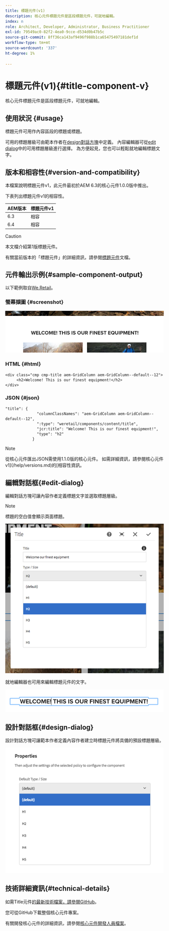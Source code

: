 ```yaml
---
title: 標題元件(v1)
description: 核心元件標題元件是區段標題元件，可就地編輯。
index: n
role: Architect, Developer, Administrator, Business Practitioner
exl-id: 79549ac0-82f2-4ea0-9cce-d534d0b47b5c
source-git-commit: 8ff36ca143af9496f988b1ca65475497181def1d
workflow-type: tm+mt
source-wordcount: '337'
ht-degree: 1%

---
```


# 標題元件(v1){#title-component-v}

核心元件標題元件是區段標題元件，可就地編輯。

## 使用狀況 {#usage}

標題元件可用作內容區段的標題或標題。

可用的標題層級可由範本作者在[design對話方塊](#design-dialog)中定義。 內容編輯器可從[edit dialog](#edit-dialog)中的可用標題層級進行選擇。 為方便起見，您也可以輕鬆就地編輯標題文字。

## 版本和相容性{#version-and-compatibility}

本檔案說明標題元件v1，此元件最初於AEM 6.3的核心元件1.0.0版中推出。

下表列出標題元件v1的相容性。

| AEM版本 | 標題元件v1 |
|--- |--- |
| 6.3 | 相容 |
| 6.4 | 相容 |

>[!CAUTION]
>
>本文檔介紹第1版標題元件。
>
>有關當前版本的「標題元件」的詳細資訊，請參閱[標題元件](/help/components/title.md)文檔。

## 元件輸出示例{#sample-component-output}

以下範例取自[We.Retail](https://helpx.adobe.com/experience-manager/6-4/sites/developing/using/we-retail.html)。

### 螢幕擷圖 {#screenshot}

![](/help/assets/chlimage_1-36.png)

### HTML {#html}

```
<div class="cmp cmp-title aem-GridColumn aem-GridColumn--default--12">
     <h2>Welcome! This is our finest equipment!</h2>
</div>
```

### JSON {#json}

```
"title": {
              "columnClassNames": "aem-GridColumn aem-GridColumn--default--12",
              ":type": "weretail/components/content/title",
              "jcr:title": "Welcome! This is our finest equipment!",
              "type": "h2"
            }
```

>[!NOTE]
>
>從核心元件匯出JSON需使用1.1.0版的核心元件。 如需詳細資訊，請參閱核心元件v1](/help/versions.md)的[相容性資訊。

## 編輯對話框{#edit-dialog}

編輯對話方塊可讓內容作者定義標題文字並選取標題層級。

>[!NOTE]
>
>標題的空白值會顯示頁面標題。

![](/help/assets/chlimage_1-91.png)

就地編輯器也可用來編輯標題元件的文字。

![](/help/assets/chlimage_1-37.png)

## 設計對話框{#design-dialog}

設計對話方塊可讓範本作者定義內容作者建立時標題元件將具備的預設標題層級。

![](/help/assets/chlimage_1-92.png)

## 技術詳細資訊{#technical-details}

如需Title元件[的最新技術檔案，請參閱GitHub](https://github.com/adobe/aem-core-wcm-components/tree/master/content/src/content/jcr_root/apps/core/wcm/components/title/v1/title)。

您可從GitHub下載整個核心元件專案。

有關開發核心元件的詳細資訊，請參閱[核心元件開發人員檔案](/help/developing/overview.md)。
